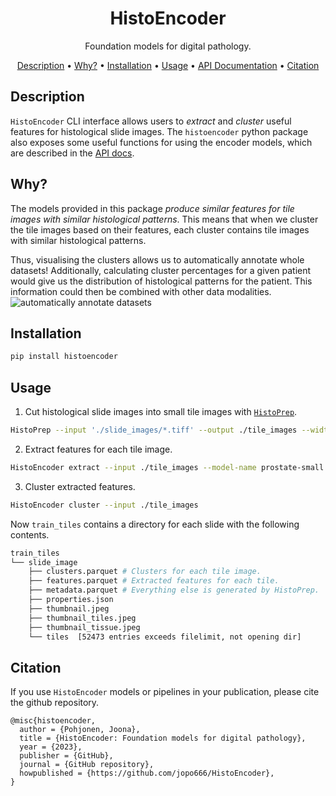 <div align="center">

# HistoEncoder
Foundation models for digital pathology.


<p align="center">
  <a href="#description">Description</a> •
  <a href="#why">Why?</a> •
  <a href="#installation">Installation</a> •
  <a href="#usage">Usage</a> •
  <a href="https://jopo666.github.io/HistoEncoder/">API Documentation</a> •
  <a href="#citation">Citation</a>
</p>

</div>

## Description

`HistoEncoder` CLI interface allows users to *_extract_* and *_cluster_* useful features for
histological slide images. The `histoencoder`
python package also exposes some useful functions for using the encoder models, which
are described in the [API docs](https://jopo666.github.io/HistoEncoder/).

## Why?

The models provided in this package _produce similar features for tile images with
similar histological patterns_. This means that when we cluster the tile images based on
their features, each cluster contains tile images with similar histological patterns.

Thus, visualising the clusters allows us to automatically annotate whole datasets!
Additionally, calculating cluster percentages for a given patient would give us the
distribution of histological patterns for the patient. This information could then be
combined with other data modalities.
![automatically annotate datasets](docs/static/annotations.jpeg)

## Installation

```bash
pip install histoencoder
```

## Usage

1. Cut histological slide images into small tile images with
   [`HistoPrep`](https://github.com/jopo666/HistoPrep).

```bash
HistoPrep --input './slide_images/*.tiff' --output ./tile_images --width 512 --overlap 0.5 --max-background 0.5
```

2. Extract features for each tile image.

```bash
HistoEncoder extract --input ./tile_images --model-name prostate-small
```

3. Cluster extracted features.

```bash
HistoEncoder cluster --input ./tile_images
```

Now `train_tiles` contains a directory for each slide with the following contents.

```bash
train_tiles
└── slide_image
    ├── clusters.parquet # Clusters for each tile image.
    ├── features.parquet # Extracted features for each tile.
    ├── metadata.parquet # Everything else is generated by HistoPrep.
    ├── properties.json
    ├── thumbnail.jpeg
    ├── thumbnail_tiles.jpeg
    ├── thumbnail_tissue.jpeg
    └── tiles  [52473 entries exceeds filelimit, not opening dir]
```

## Citation

If you use `HistoEncoder` models or pipelines in your publication, please cite the github repository.

```
@misc{histoencoder,
  author = {Pohjonen, Joona},
  title = {HistoEncoder: Foundation models for digital pathology},
  year = {2023},
  publisher = {GitHub},
  journal = {GitHub repository},
  howpublished = {https://github.com/jopo666/HistoEncoder},
}
```
